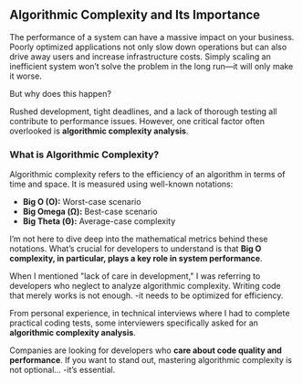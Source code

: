 ## Algorithmic Complexity and Its Importance

The performance of a system can have a massive impact on your business. Poorly optimized applications not only slow down operations but can also drive away users and increase infrastructure costs. Simply scaling an inefficient system won’t solve the problem in the long run—it will only make it worse.

But why does this happen?

Rushed development, tight deadlines, and a lack of thorough testing all contribute to performance issues. However, one critical factor often overlooked is **algorithmic complexity analysis**.

### What is Algorithmic Complexity?

Algorithmic complexity refers to the efficiency of an algorithm in terms of time and space. It is measured using well-known notations:

- **Big O (O):** Worst-case scenario
- **Big Omega (Ω):** Best-case scenario
- **Big Theta (Θ):** Average-case complexity

I’m not here to dive deep into the mathematical metrics behind these notations. What’s crucial for developers to understand is that **Big O complexity, in particular, plays a key role in system performance**.

When I mentioned "lack of care in development," I was referring to developers who neglect to analyze algorithmic complexity. Writing code that merely works is not enough. -it needs to be optimized for efficiency.

From personal experience, in technical interviews where I had to complete practical coding tests, some interviewers specifically asked for an **algorithmic complexity analysis**.

Companies are looking for developers who **care about code quality and performance**. If you want to stand out, mastering algorithmic complexity is not optional... -it’s essential.


